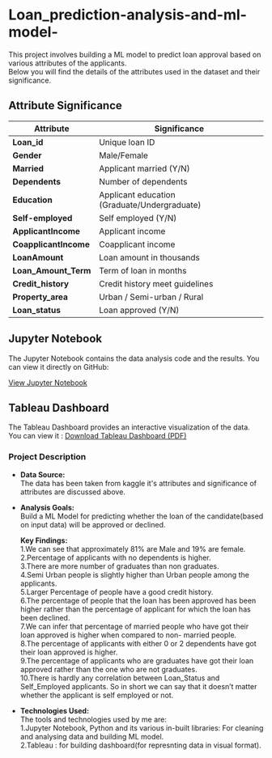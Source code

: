 # Loan_prediction-analysis-and-ml-model-

This project involves building a ML model to predict loan approval based on various attributes of the applicants. 
<br>
Below you will find the details of the attributes used in the dataset and their significance.

## Attribute Significance

| Attribute          | Significance                          |
|--------------------|---------------------------------------|
| **Loan_id**        | Unique loan ID                        |
| **Gender**         | Male/Female                           |
| **Married**        | Applicant married (Y/N)               |
| **Dependents**     | Number of dependents                  |
| **Education**      | Applicant education (Graduate/Undergraduate) |
| **Self-employed**  | Self employed (Y/N)                   |
| **ApplicantIncome**| Applicant income                      |
| **CoapplicantIncome** | Coapplicant income                 |
| **LoanAmount**     | Loan amount in thousands              |
| **Loan_Amount_Term** | Term of loan in months             |
| **Credit_history** | Credit history meet guidelines        |
| **Property_area**  | Urban / Semi-urban / Rural            |
| **Loan_status**    | Loan approved (Y/N)                   |

## Jupyter Notebook

The Jupyter Notebook contains the data analysis code and the results. You can view it directly on GitHub:

[View Jupyter Notebook](./loan_analysis_ml.ipynb)

## Tableau Dashboard

The Tableau Dashboard provides an interactive visualization of the data. You can view it :
[Download Tableau Dashboard (PDF)](https://github.com/PragyaShukla340/Loan_prediction-analysis-and-ml-model/blob/PragyaShukla340-dashboard/path/to/dashboard.pdf)



### Project Description

- **Data Source:**
  <br>
  The data has been taken from kaggle it's attributes and significance of attributes are discussed above.
  
- **Analysis Goals:**
  <br>
  Build a ML Model for predicting whether the loan of the candidate(based on input data) will be approved or declined.

  **Key Findings:**
  <br>
1.We can see that approximately 81% are Male and 19% are female.
  <br>
2.Percentage of applicants with no dependents is higher.
  <br>
3.There are more number of graduates than non graduates.
  <br>
4.Semi Urban people is slightly higher than Urban people among the applicants.
  <br>
5.Larger Percentage of people have a good credit history.
  <br>
6.The percentage of people that the loan has been approved has been higher rather than the percentage of applicant for which the loan has been declined.
  <br>
7.We can infer that percentage of married people who have got their loan approved is higher when compared to non- married people.
  <br>
8.The percentage of applicants with either 0 or 2 dependents have got their loan approved is higher.
  <br>
9.The percentage of applicants who are graduates have got their loan approved rather than the one who are not graduates.
  <br>
10.There is hardly any correlation between Loan_Status and Self_Employed applicants. So in short we can say that it doesn’t matter whether the applicant is self employed or not.
- **Technologies Used:**
  <br>
  The tools and technologies used by me are:
  <br>
  1.Jupyter Notebook, Python and its various in-built libraries: For cleaning and analysing data and building ML model.
  <br>
  2.Tableau : for building dashboard(for represnting data in visual format).
